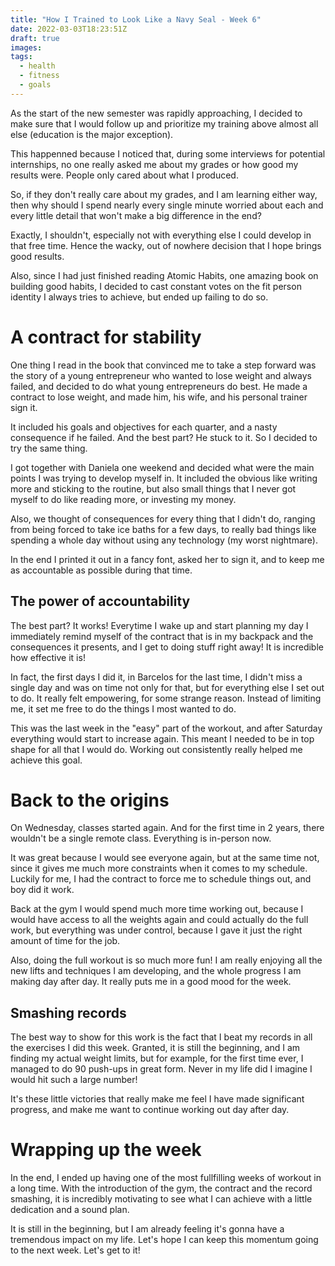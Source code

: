 ```yaml
---
title: "How I Trained to Look Like a Navy Seal - Week 6"
date: 2022-03-03T18:23:51Z
draft: true
images:
tags:
  - health
  - fitness
  - goals
---
```


As the start of the new semester was rapidly approaching, I decided to make sure that I would follow up and prioritize my training above almost all else (education is the major exception).

This happenned because I noticed that, during some interviews for potential internships, no one really asked me about my grades or how good my results were. People only cared about what I produced.

So, if they don't really care about my grades, and I am learning either way, then why should I spend nearly every single minute worried about each and every little detail that won't make a big difference in the end?

Exactly, I shouldn't, especially not with everything else I could develop in that free time. Hence the wacky, out of nowhere decision that I hope brings good results.

Also, since I had just finished reading Atomic Habits, one amazing book on building good habits, I decided to cast constant votes on the fit person identity I always tries to achieve, but ended up failing to do so.

# A contract for stability

One thing I read in the book that convinced me to take a step forward was the story of a young entrepreneur who wanted to lose weight and always failed, and decided to do what young entrepreneurs do best. He made a contract to lose weight, and made him, his wife, and his personal trainer sign it.

It included his goals and objectives for each quarter, and a nasty consequence if he failed. And the best part? He stuck to it. So I decided to try the same thing.

I got together with Daniela one weekend and decided what were the main points I was trying to develop myself in. It included the obvious like writing more and sticking to the routine, but also small things that I never got myself to do like reading more, or investing my money.

Also, we thought of consequences for every thing that I didn't do, ranging from being forced to take ice baths for a few days, to really bad things like spending a whole day without using any technology (my worst nightmare).

In the end I printed it out in a fancy font, asked her to sign it, and to keep me as accountable as possible during that time.

## The power of accountability

The best part? It works! Everytime I wake up and start planning my day I immediately remind myself of the contract that is in my backpack and the consequences it presents, and I get to doing stuff right away! It is incredible how effective it is!

In fact, the first days I did it, in Barcelos for the last time, I didn't miss a single day and was on time not only for that, but for everything else I set out to do. It really felt empowering, for some strange reason. Instead of limiting me, it set me free to do the things I most wanted to do.

This was the last week in the "easy" part of the workout, and after Saturday everything would start to increase again. This meant I needed to be in top shape for all that I would do. Working out consistently really helped me achieve this goal.

# Back to the origins

On Wednesday, classes started again. And for the first time in 2 years, there wouldn't be a single remote class. Everything is in-person now.

It was great because I would see everyone again, but at the same time not, since it gives me much more constraints when it comes to my schedule. Luckily for me, I had the contract to force me to schedule things out, and boy did it work.

Back at the gym I would spend much more time working out, because I would have access to all the weights again and could actually do the full work, but everything was under control, because I gave it just the right amount of time for the job.

Also, doing the full workout is so much more fun! I am really enjoying all the new lifts and techniques I am developing, and the whole progress I am making day after day. It really puts me in a good mood for the week.

## Smashing records

The best way to show for this work is the fact that I beat my records in all the exercises I did this week. Granted, it is still the beginning, and I am finding my actual weight limits, but for example, for the first time ever, I managed to do 90 push-ups in great form. Never in my life did I imagine I would hit such a large number!

It's these little victories that really make me feel I have made significant progress, and make me want to continue working out day after day.

# Wrapping up the week

In the end, I ended up having one of the most fullfilling weeks of workout in a long time. With the introduction of the gym, the contract and the record smashing, it is incredibly motivating to see what I can achieve with a little dedication and a sound plan.

It is still in the beginning, but I am already feeling it's gonna have a tremendous impact on my life. Let's hope I can keep this momentum going to the next week. Let's get to it!
